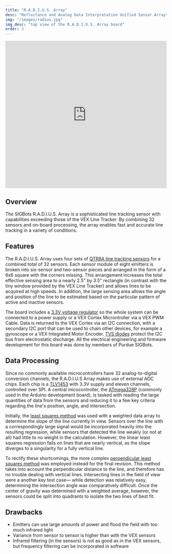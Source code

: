 ```yaml
---
title: "R.A.D.I.U.S. Array"
desc: "Reflectance and Analog Data Interpretation Unified Sensor Array"
img: "/images/radius.jpg"
img_desc: "top view of the R.A.D.I.U.S. Array board"
order: 3
---
```


<iframe width="100%" height="461" src="https://www.youtube.com/embed/WLyXgygtGUg?start=21&end=52" frameborder="0" allow="autoplay; encrypted-media" allowfullscreen></iframe>

## Overview
The SIGBots R.A.D.I.U.S. Array is a sophisticated line tracking sensor with capabilities exceeding those of the VEX Line Tracker. By combining 32 sensors and on-board processing, the array enables fast and accurate line tracking in a variety of conditions.

## Features
The R.A.D.I.U.S. Array uses four sets of [QTR8A line tracking sensors](https://www.pololu.com/product/960) for a combined total of 32 sensors. Each sensor module of eight emitters is broken into six-sensor and two-sensor pieces and arranged in the form of a 6x6 square with the corners missing. This arrangement increases the total effective sensing area to a nearly 2.5" by 3.5" rectangle (in contrast with the tiny window provided by the VEX Line Tracker) and allows lines to be acquired at high speeds. In addition, the large sensing area allows the angle and position of the line to be estimated based on the particular pattern of active and inactive sensors.

The board includes a [3.3V voltage regulator](http://www.ti.com/product/lm2937) so the whole system can be connected to a power supply or a VEX Cortex Microntroller via a VEX PWM Cable. Data is returned to the VEX Cortex via an I2C connection, with a secondary I2C port that can be used to chain other devices, for example a gyroscope or a VEX Integrated Motor Encoder. [TVS diodes](http://www.vishay.com/docs/85809/gl05t.pdf) protect the I2C bus from electrostatic discharge. All the electrical engineering and firmware development for this board was done by members of Purdue SIGBots.

## Data Processing
Since no commonly available microcontrollers have 32 analog-to-digital conversion channels, the R.A.D.I.U.S Array makes use of external ADC chips. Each chip is a [TLV1453](http://www.ti.com/product/tlv1543) with 3.3V supply and eleven channels, controlled over SPI. A central micocontroller, the [ATmega328P](http://www.atmel.com/devices/atmega328p.aspx) (commonly used in the Arduino development board), is tasked with reading the large quantities of data from the sensors and reducing it to a few key criteria regarding the line's position, angle, and intersection.

Initially, the [least squares method](http://mathworld.wolfram.com/LeastSquaresFitting.html) was used with a weighted data array to determine the slope of the line currently in view. Sensors over the line with a correspondingly large signal would be incorporated heavily into the resulting regression, while sensors that detected the line weakly (or not at all) had little to no weight in the calculation. However, the linear least squares regression fails on lines that are nearly vertical, as the slope diverges to a singularity for a fully vertical line.

To rectify these shortcomings, the more complex [perpendicular least squares method](http://mathworld.wolfram.com/LeastSquaresFittingPerpendicularOffsets.html) was employed instead for the final revision. This method takes into account the perpendicular distance to the line, and therefore has no trouble dealing with vertical lines. Intersecting lines in the field of view were a another key test case&mdash; while detection was relatively easy, determining the intersection angle was comparatively difficult. Once the center of gravity was determined with a weighted average, however, the sensors could be split into quadrants to isolate the two lines of best fit.

## Drawbacks
- Emitters can use large amounts of power and flood the field with too much infrared light
- Variance from sensor to sensor is higher than with the VEX sensors
- Infrared filtering (in the sensors) is not as good as in the VEX sensors, but frequency filtering can be incorporated in software

